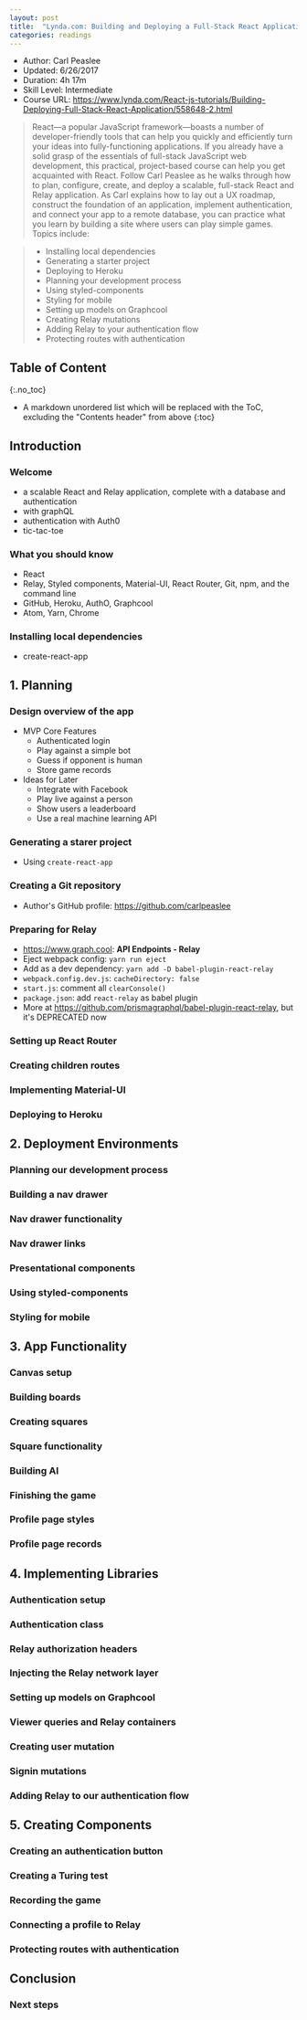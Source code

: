 ```yaml
---
layout: post
title:  "Lynda.com: Building and Deploying a Full-Stack React Application"
categories: readings
---
```


* Author: Carl Peaslee
* Updated: 6/26/2017
* Duration: 4h 17m
* Skill Level: Intermediate 
* Course URL:  <https://www.lynda.com/React-js-tutorials/Building-Deploying-Full-Stack-React-Application/558648-2.html>

> React—a popular JavaScript framework—boasts a number of developer-friendly tools that can help you quickly and efficiently turn your ideas into fully-functioning applications. If you already have a solid grasp of the essentials of full-stack JavaScript web development, this practical, project-based course can help you get acquainted with React. Follow Carl Peaslee as he walks through how to plan, configure, create, and deploy a scalable, full-stack React and Relay application. As Carl explains how to lay out a UX roadmap, construct the foundation of an application, implement authentication, and connect your app to a remote database, you can practice what you learn by building a site where users can play simple games.
Topics include:

> * Installing local dependencies
> * Generating a starter project
> * Deploying to Heroku
> * Planning your development process
> * Using styled-components
> * Styling for mobile
> * Setting up models on Graphcool
> * Creating Relay mutations
> * Adding Relay to your authentication flow
> * Protecting routes with authentication



## Table of Content
{:.no_toc}

* A markdown unordered list which will be replaced with the ToC, excluding the "Contents header" from above
{:toc}

## Introduction

### Welcome
- a scalable React and Relay application, complete with a database and authentication
- with graphQL 
- authentication with Auth0
- tic-tac-toe 

### What you should know
- React
- Relay, Styled components, Material-UI, React Router, Git, npm, and the command line
- GitHub, Heroku, AuthO, Graphcool
- Atom, Yarn, Chrome

### Installing local dependencies
- create-react-app

## 1. Planning

### Design overview of the app
- MVP Core Features
    + Authenticated login
    + Play against a simple bot
    + Guess if opponent is human
    + Store game records
- Ideas for Later
    + Integrate with Facebook
    + Play live against a person
    + Show users a leaderboard
    + Use a real machine learning API

### Generating a starer project
-  Using `create-react-app`

### Creating a Git repository
- Author's GitHub profile: <https://github.com/carlpeaslee>

### Preparing for Relay
- <https://www.graph.cool>: **API Endpoints - Relay**
- Eject webpack config: `yarn run eject`
- Add as a dev dependency: `yarn add -D babel-plugin-react-relay`
- `webpack.config.dev.js`: `cacheDirectory: false`
- `start.js`: comment all `clearConsole()`
- `package.json`: add `react-relay` as babel plugin
- More at <https://github.com/prismagraphql/babel-plugin-react-relay>, but it's DEPRECATED now

### Setting up React Router

### Creating children routes

### Implementing Material-UI

### Deploying to Heroku

## 2. Deployment Environments

### Planning our development process

### Building a nav drawer

### Nav drawer functionality

### Nav drawer links

### Presentational components

### Using styled-components

### Styling for mobile

## 3. App Functionality

### Canvas setup

### Building boards

### Creating squares

### Square functionality

### Building AI

### Finishing the game

### Profile page styles

### Profile page records

## 4. Implementing Libraries

### Authentication setup

### Authentication class

### Relay authorization headers

### Injecting the Relay network layer

### Setting up models on Graphcool

### Viewer queries and Relay containers

### Creating user mutation

### Signin mutations

### Adding Relay to our authentication flow

## 5. Creating Components

### Creating an authentication button

### Creating a Turing test

### Recording the game

### Connecting a profile to Relay

### Protecting routes with authentication

## Conclusion

### Next steps


